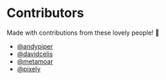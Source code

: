 # Contributors

Made with contributions from these lovely people! 💖

* [@andypiper](https://glitch.com/@andypiper)
* [@davidcelis](https://glitch.com/@davidcelis)
* [@metamoar](https://glitch.com/@metamoar)
* [@pixely](https://glitch.com/@pixely)
